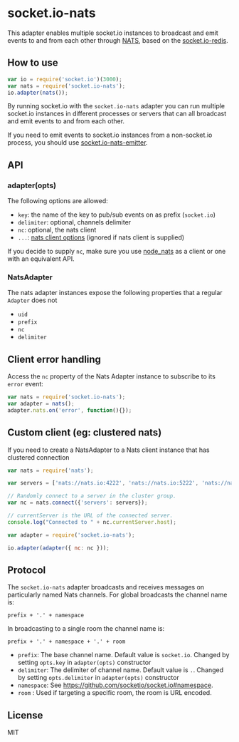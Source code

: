 # socket.io-nats

This adapter enables multiple socket.io instances to broadcast and emit events to and from each other through [NATS](http://nats.io/), based on the [socket.io-redis](https://github.com/socketio/socket.io-redis).

## How to use

```js
var io = require('socket.io')(3000);
var nats = require('socket.io-nats');
io.adapter(nats());
```

By running socket.io with the `socket.io-nats` adapter you can run
multiple socket.io instances in different processes or servers that can
all broadcast and emit events to and from each other.

If you need to emit events to socket.io instances from a non-socket.io
process, you should use [socket.io-nats-emitter](https://github.com/efmr/socket.io-nats-emitter).

## API

### adapter(opts)

The following options are allowed:

- `key`: the name of the key to pub/sub events on as prefix (`socket.io`)
- `delimiter`: optional, channels delimiter
- `nc`: optional, the nats client
- `...`: [nats client options](https://github.com/nats-io/node-nats) (ignored if nats client is supplied)

If you decide to supply `nc`, make sure you use
[node_nats](https://github.com/nats-io/node-nats) as a client or one
with an equivalent API.

### NatsAdapter

The nats adapter instances expose the following properties
that a regular `Adapter` does not

- `uid`
- `prefix`
- `nc`
- `delimiter`

## Client error handling

Access the `nc` property of the
Nats Adapter instance to subscribe to its `error` event:

```js
var nats = require('socket.io-nats');
var adapter = nats();
adapter.nats.on('error', function(){});
```

## Custom client (eg: clustered nats)

If you need to create a NatsAdapter to a Nats client instance
that has clustered connection

```js
var nats = require('nats');

var servers = ['nats://nats.io:4222', 'nats://nats.io:5222', 'nats://nats.io:6222'];

// Randomly connect to a server in the cluster group.
var nc = nats.connect({'servers': servers});

// currentServer is the URL of the connected server.
console.log("Connected to " + nc.currentServer.host);

var adapter = require('socket.io-nats');

io.adapter(adapter({ nc: nc }));
```

## Protocol

The `socket.io-nats` adapter broadcasts and receives messages on particularly named Nats channels. For global broadcasts the channel name is:
```
prefix + '.' + namespace
```

In broadcasting to a single room the channel name is:
```
prefix + '.' + namespace + '.' + room
```


- `prefix`: The base channel name. Default value is `socket.io`. Changed by setting `opts.key` in `adapter(opts)` constructor
- `delimiter`: The delimiter of channel name. Default value is `.`. Changed by setting `opts.delimiter` in `adapter(opts)` constructor
- `namespace`: See https://github.com/socketio/socket.io#namespace.
- `room` : Used if targeting a specific room, the room is URL encoded.


## License

MIT
